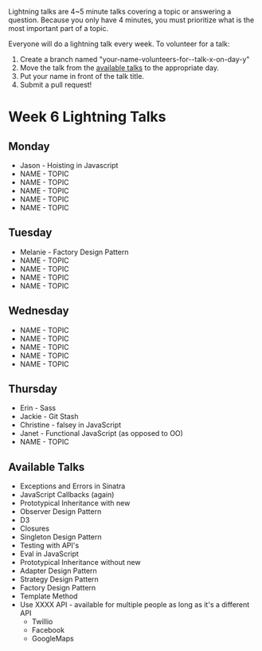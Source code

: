 Lightning talks are 4~5 minute talks covering a topic or answering a question.
Because you only have 4 minutes, you must prioritize what is the most important
part of a topic.

Everyone will do a lightning talk every week. To volunteer for a talk:

1. Create a branch named "your-name-volunteers-for--talk-x-on-day-y"
2. Move the talk from the [available talks](#availabl-talks) to the appropriate
   day.
3. Put your name in front of the talk title.
4. Submit a pull request!

# Week 6 Lightning Talks

## Monday

* Jason - Hoisting in Javascript
* NAME - TOPIC
* NAME - TOPIC
* NAME - TOPIC
* NAME - TOPIC
* NAME - TOPIC

## Tuesday

* Melanie - Factory Design Pattern
* NAME - TOPIC
* NAME - TOPIC
* NAME - TOPIC
* NAME - TOPIC

## Wednesday

* NAME - TOPIC
* NAME - TOPIC
* NAME - TOPIC
* NAME - TOPIC
* NAME - TOPIC

## Thursday

* Erin - Sass
* Jackie - Git Stash
* Christine - falsey in JavaScript
* Janet - Functional JavaScript (as opposed to OO)
* NAME - TOPIC


## Available Talks
  *  Exceptions and Errors in Sinatra
  *  JavaScript Callbacks (again)
  *  Prototypical Inheritance with new
  * Observer Design Pattern
  * D3
  * Closures
  * Singleton Design Pattern
  * Testing with API's
  * Eval in JavaScript
  * Prototypical Inheritance without new
  * Adapter Design Pattern
  * Strategy Design Pattern
  * Factory Design Pattern
  * Template Method
  * Use XXXX API - available for multiple people as long as it's a different API
    * Twillio
    * Facebook
    * GoogleMaps


